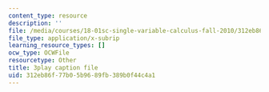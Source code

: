 ```yaml
---
content_type: resource
description: ''
file: /media/courses/18-01sc-single-variable-calculus-fall-2010/312eb86f77b05b9689fb389b0f44c4a1_eRCN3daFCmU.vtt
file_type: application/x-subrip
learning_resource_types: []
ocw_type: OCWFile
resourcetype: Other
title: 3play caption file
uid: 312eb86f-77b0-5b96-89fb-389b0f44c4a1
---
```

